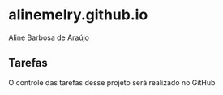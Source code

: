# alinemelry.github.io
Aline Barbosa de Araújo

## Tarefas

O controle das tarefas desse projeto será realizado no GitHub